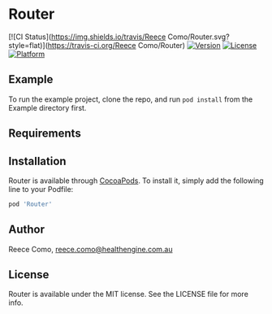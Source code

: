 # Router

[![CI Status](https://img.shields.io/travis/Reece Como/Router.svg?style=flat)](https://travis-ci.org/Reece Como/Router)
[![Version](https://img.shields.io/cocoapods/v/Router.svg?style=flat)](https://cocoapods.org/pods/Router)
[![License](https://img.shields.io/cocoapods/l/Router.svg?style=flat)](https://cocoapods.org/pods/Router)
[![Platform](https://img.shields.io/cocoapods/p/Router.svg?style=flat)](https://cocoapods.org/pods/Router)

## Example

To run the example project, clone the repo, and run `pod install` from the Example directory first.

## Requirements

## Installation

Router is available through [CocoaPods](https://cocoapods.org). To install
it, simply add the following line to your Podfile:

```ruby
pod 'Router'
```

## Author

Reece Como, reece.como@healthengine.com.au

## License

Router is available under the MIT license. See the LICENSE file for more info.
